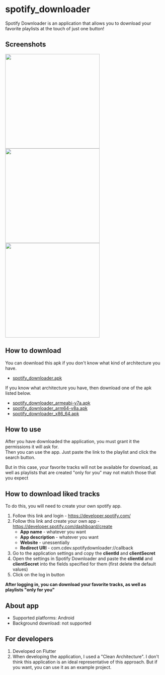 # spotify_downloader

Spotify Downloader is an application that allows you to download your favorite playlists at the touch of just one button!

## Screenshots

<img src="https://github.com/C0ntrolDev/spotify_downloader/github_images/main_screen.jpg" width="300" /> <img src="https://github.com/C0ntrolDev/spotify_downloader/github_images/playlist_screen.jpg" width="300" /> <img src="https://github.com/C0ntrolDev/spotify_downloader/github_images/chnage_source_screen.jpg" width="300" />


## How to download

You can download this apk if you don't know what kind of architecture you have.
- [spotify_downloader.apk]()

If you know what architecture you have, then download one of the apk listed below.
- [spotify_downloader_armeabi-v7a.apk]()
- [spotify_downloader_arm64-v8a.apk]()
- [spotify_downloader_x86_64.apk]()

## How to use

After you have downloaded the application, you must grant it the permissions it will ask for.   
Then you can use the app. Just paste the link to the playlist and click the search button.

But in this case, your favorite tracks will not be available for download, as well as playlists that are created "only for you" may not match those that you expect

## How to download liked tracks

To do this, you will need to create your own spotify app.
1. Follow this link and login - https://developer.spotify.com/
2. Follow this link and create your own app - https://developer.spotify.com/dashboard/create  
   - __App name__ - whatever you want
   - __App description__ - whatever you want
   - __Website__ - unessentially
   - __Redirect URI__ - com.cdev.spotifydownloader://callback
3. Go to the application settings and copy the __clientId__ and __clientSecret__
4. Open the settings in Spotify Downloader and paste the __clientId__ and __clientSecret__ into the fields specified for them (first delete the default values)
5. Click on the log in button

__After logging in, you can download your favorite tracks, as well as playlists "only for you"__

## About app
- Supported platforms: Android
- Background download: not supported

## For developers
1. Developed on Flutter
2. When developing the application, I used a "Clean Architecture". I don't think this application is an ideal representative of this approach. But if you want, you can use it as an example project.